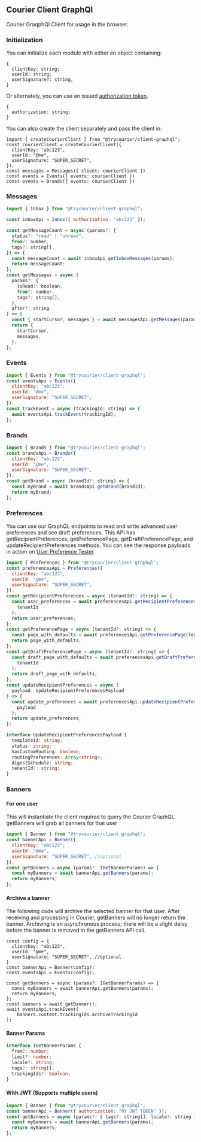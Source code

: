 ## Courier Client GraphQl

Courier GraqphQl Client for usage in the browser.

### Initialization

You can initialize each module with either an object containing:

```
{
  clientKey: string;
  userId: string;
  userSignature?: string,
}
```

Or alternately, you can use an issued [authorization token](https://www.courier.com/docs/reference/auth/issue-token/).

```
{
  authorization: string;
}
```

You can also create the client separately and pass the client in:

```
import { createCourierClient } from "@trycourier/client-graphql";
const courierClient = createCourierClient({
  clientKey: "abc123",
  userId: "@me",
  userSignature: "SUPER_SECRET",
});
const messages = Messages({ client: courierClient })
const events = Events({ events: courierClient })
const events = Brands({ events: courierClient })
```

### Messages

```js
import { Inbox } from "@trycourier/client-graphql";

const inboxApi = Inbox({ authorization: "abc123" });

const getMessageCount = async (params?: {
  status?: "read" | "unread",
  from?: number,
  tags?: string[],
}) => {
  const messageCount = await inboxApi.getInboxMessages(params);
  return messageCount;
};
const getMessages = async (
  params?: {
    isRead?: boolean,
    from?: number,
    tags?: string[],
  },
  after?: string
) => {
  const { startCursor, messages } = await messagesApi.getMessages(params);
  return {
    startCursor,
    messages,
  };
};
```

### Events

```js
import { Events } from "@trycourier/client-graphql";
const eventsApi = Events({
  clientKey: "abc123",
  userId: "@me",
  userSignature: "SUPER_SECRET",
});
const trackEvent = async (trackingId: string) => {
  await eventsApi.trackEvent(trackingId);
};
```

### Brands

```js
import { Brands } from "@trycourier/client-graphql";
const brandsApi = Brands({
  clientKey: "abc123",
  userId: "@me",
  userSignature: "SUPER_SECRET",
});
const getBrand = async (brandId?: string) => {
  const myBrand = await brandsApi.getBrand(brandId);
  return myBrand;
};
```

### Preferences

You can use our GraphQL endpoints to read and write advanced user preferences and see draft preferences. This API has getRecipientPreferences, getPreferencePage, getDraftPreferencePage, and updateRecipientPreferences methods. You can see the response payloads in action on [User Preference Tester](https://bwebs.github.io/courier-test/window-preferences.html)

```js
import { Preferences } from "@trycourier/client-graphql";
const preferencesApi = Preferences({
  clientKey: "abc123",
  userId: "@me",
  userSignature: "SUPER_SECRET",
});
const getRecipientPreferences = async (tenantId?: string) => {
  const user_preferences = await preferencesApi.getRecipientPreferences(
    tenantId
  );
  return user_preferences;
};
const getPreferencePage = async (tenantId?: string) => {
  const page_with_defaults = await preferencesApi.getPreferencePage(tenantId);
  return page_with_defaults;
};
const getDraftPreferencePage = async (tenantId?: string) => {
  const draft_page_with_defaults = await preferencesApi.getDraftPreferencePage(
    tenantId
  );
  return draft_page_with_defaults;
};
const updateRecipientPreferences = async (
  payload: UpdateRecipientPreferencesPayload
) => {
  const update_preferences = await preferencesApi.updateRecipientPreferences(
    payload
  );
  return update_preferences;
};
```

```ts
interface UpdateRecipientPreferencesPayload {
  templateId: string;
  status: string;
  hasCustomRouting: boolean;
  routingPreferences: Array<string>;
  digestSchedule: string;
  tenantId?: string;
}
```

### Banners

#### For one user

This will instantiate the client required to query the Courier GraphQL. getBanners will grab all banners for that user

```js
import { Banner } from "@trycourier/client-graphql";
const bannerApi = Banner({
  clientKey: "abc123",
  userId: "@me",
  userSignature: "SUPER_SECRET", //optional
});
const getBanners = async (params?: IGetBannerParams) => {
  const myBanners = await bannerApi.getBanners(params);
  return myBanners;
};
```

#### Archive a banner

The following code will archive the selected banner for that user. After receiving and processing in Courier, getBanners will no longer return the banner. Archiving is an asynchronous process; there will be a slight delay before the banner is removed in the getBanners API call.

```
const config = {
  clientKey: "abc123",
  userId: "@me",
  userSignature: "SUPER_SECRET", //optional
}
const bannerApi = Banner(config);
const eventsApi = Events(config);

const getBanners = async (params?: IGetBannerParams) => {
  const myBanners = await bannerApi.getBanners(params);
  return myBanners;
};
const banners = await getBanner();
await eventsApi.trackEvent(
    banners.content.trackingIds.archiveTrackingId
);
```

#### Banner Params

```typescript
interface IGetBannerParams {
  from?: number;
  limit?: number;
  locale?: string;
  tags?: string[];
  trackingIds?: boolean;
}
```

#### With JWT (Supports multiple users)

```js
import { Banner } from "@trycourier/client-graphql";
const bannerApi = Banner({ authorization: "MY JWT TOKEN" });
const getBanners = async (params?: { tags?: string[], locale?: string }) => {
  const myBanners = await bannerApi.getBanners(params);
  return myBanners;
};
```
